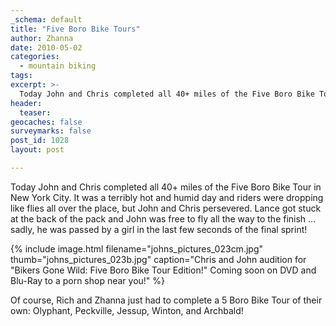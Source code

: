 ```yaml
---
_schema: default
title: "Five Boro Bike Tours"
author: Zhanna
date: 2010-05-02
categories:
  - mountain biking
tags:
excerpt: >- 
  Today John and Chris completed all 40+ miles of the Five Boro Bike Tour in New York City.   It was a terribly hot and humid day and riders were dropping like flies all over the place, but John and Chris persevered. 
header:
  teaser:
geocaches: false
surveymarks: false
post_id: 1028
layout: post         

---
```


Today John and Chris completed all 40+ miles of the Five Boro Bike Tour in New York City.   It was a terribly hot and humid day and riders were dropping like flies all over the place, but John and Chris persevered.  Lance got stuck at the back of the pack and John was free to fly all the way to the finish ... sadly, he was passed by a girl in the last few seconds of the final sprint!  

{% include image.html filename="johns_pictures_023cm.jpg" thumb="johns_pictures_023b.jpg" caption="Chris and John audition for &quot;Bikers Gone Wild: Five Boro Bike Tour Edition!&quot;  Coming soon on DVD and Blu-Ray to a porn shop near you!" %}

Of course, Rich and Zhanna just had to complete a 5 Boro Bike Tour of their own: Olyphant, Peckville, Jessup, Winton, and Archbald!